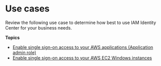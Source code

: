 # Use cases<a name="use-cases"></a>

Review the following use case to determine how best to use IAM Identity Center for your business needs\.

**Topics**
+ [Enable single sign\-on access to your AWS applications \(Application admin role\)](use-case-app-admin.md)
+ [Enable single sign\-on access to your AWS EC2 Windows instances](use-case-ec2.md)